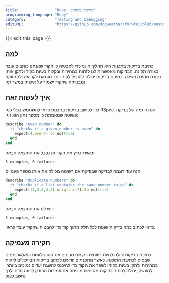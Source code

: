 ```yaml
---
title:                "Ruby: כתיבת מבחנים"
programming_language: "Ruby"
category:             "Testing and Debugging"
editURL:              "https://github.com/dogweather/forkful/blob/master/content/he/ruby/writing-tests.md"
---
```


{{< edit_this_page >}}

## למה

כתיבת בדיקות בתכנות היא תהליך חיוני כדי להבטיח כי הקוד שאנחנו כותבים עובד בצורה תקינה. הבדיקות מאפשרות לנו לזהות במהירות ובקלות בעיות בקוד ולתקן אותן בצורה מהירה ויעילה. כתיבת בדיקות יכולה להוביל לקוד יותר מותאם לקריאה ולתחזוקה ומבטיחה שהקוד ישמור על איכותו במשך זמן.

## איך לעשות זאת

כדי לכתוב בדיקות בתכנות כדאי להשתמש בכלי כמו RSpec. הנה דוגמה של בדיקה פשוטה שמאמתת כי מספר נתון הוא זוגי:

```Ruby
describe "even number" do
  it "checks if a given number is even" do
    expect(4.even?).to eq(true)
  end
end
```

כאשר נריץ את הקוד זה נקבל את התוצאה הבאה:

```
3 examples, 0 failures
```

הנה עוד דוגמה לבדיקה שבודקת אם רשימה מכילה את אותו מספר פעמיים:

```Ruby
describe "duplicate numbers" do
  it "checks if a list contains the same number twice" do
    expect([1,2,3,4,4].uniq!.nil?).to eq(true)
  end
end
```

ויש לנו את התוצאה הבאה:

```
3 examples, 0 failures
```

כדאי לכתוב כמה בדיקות שונות לכל חלק מתוך קוד כדי להבטיח שהקוד עובד כראוי.

## חקירה מעמיקה

כתיבת בדיקות יכולה להיות ריווחית רק אם מבינים את הטכנולוגיות והאלגוריתמים שבסיס לכתיבת התוכנה. כאשר מתכנתים יודעים לכתוב בדיקות הם יכולים לזהות במהירות ולתקן בעיות בקוד ולשפר את הקוד כדי להיכנס להשגת יעדים נמוכים ביותר. למעשה, יכולת לכתוב בדיקות מסוימת מוכיחה את עמידות הבודק לדעה חדה ולכך נחשב לצופ